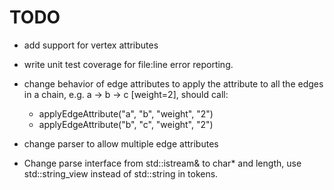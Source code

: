 # TODO

- add support for vertex attributes 
- write unit test coverage for file:line error reporting.
- change behavior of edge attributes to apply the attribute to all the edges in a chain, 
  e.g. a -> b -> c [weight=2], should call: 
    - applyEdgeAttribute("a", "b", "weight", "2")
    - applyEdgeAttribute("b", "c", "weight", "2")
- change parser to allow multiple edge attributes

- Change parse interface from std::istream& to char* and length, use std::string_view instead of std::string in tokens. 

